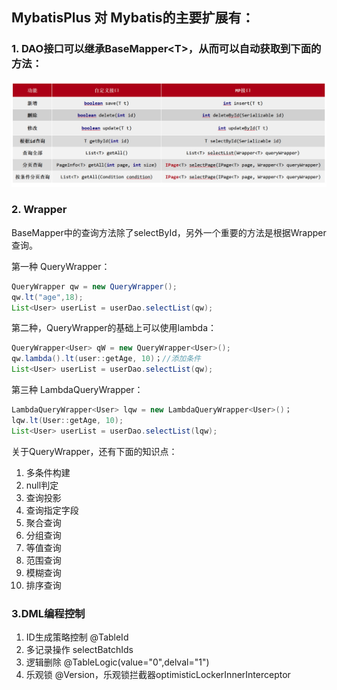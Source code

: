 ## MybatisPlus 对 Mybatis的主要扩展有：

### 1. DAO接口可以继承BaseMapper\<T\>，从而可以自动获取到下面的方法：

<img src="1.jpg">

### 2. Wrapper

BaseMapper中的查询方法除了selectById，另外一个重要的方法是根据Wrapper查询。

第一种 QueryWrapper：

```java
QueryWrapper qw = new QueryWrapper();
qw.lt("age",18);
List<User> userList = userDao.selectList(qw);
```

第二种，QueryWrapper的基础上可以使用lambda：

```java
QueryWrapper<User> qW = new QueryWrapper<User>();
qw.lambda().lt(user::getAge, 10)；//添加条件
List<User> userList = userDao.selectList(qw);
```

第三种 LambdaQueryWrapper：

```java
LambdaQueryWrapper<User> lqw = new LambdaQueryWrapper<User>()；
lqw.lt(User::getAge, 10);
List<User> userList = userDao.selectList(lqw);
```

关于QueryWrapper，还有下面的知识点：

1. 多条件构建
2. null判定
3. 查询投影
4. 查询指定字段
5. 聚合查询
6. 分组查询
7. 等值查询
8. 范围查询
9. 模糊查询
10. 排序查询





### 3.DML编程控制

1. ID生成策略控制 @TableId
2. 多记录操作 selectBatchIds
3. 逻辑删除 @TableLogic(value="0",delval="1")
4. 乐观锁 @Version，乐观锁拦截器optimisticLockerInnerInterceptor







